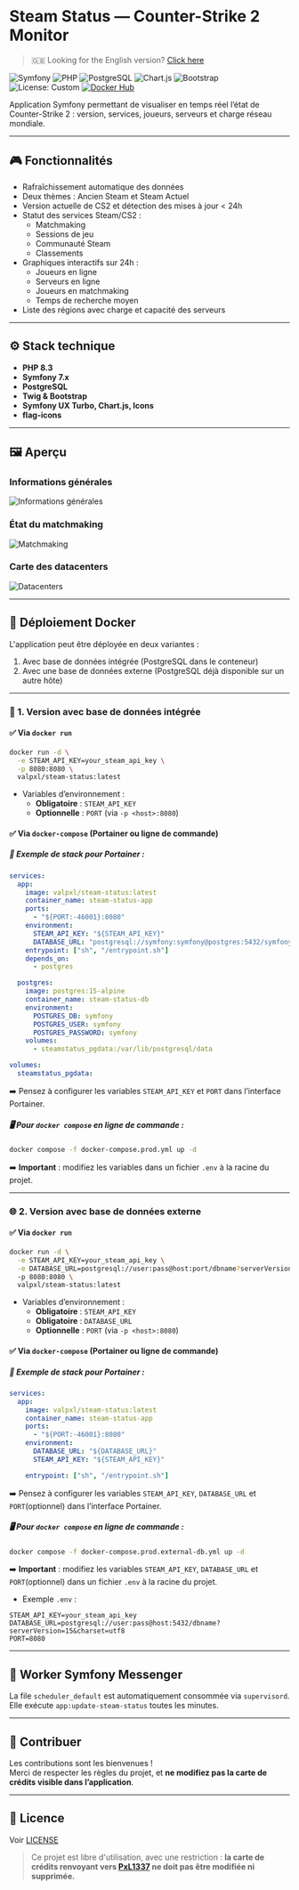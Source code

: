 # Steam Status — Counter-Strike 2 Monitor

> 🇬🇧 Looking for the English version? [Click here](https://github.com/PxL1337/steam-status/blob/master/README.en.md)

![Symfony](https://img.shields.io/badge/Symfony-7.x-black?logo=symfony)
![PHP](https://img.shields.io/badge/PHP-8.3-blue?logo=php)
![PostgreSQL](https://img.shields.io/badge/PostgreSQL-15-blue?logo=postgresql)
![Chart.js](https://img.shields.io/badge/Chart.js-UX-red?logo=chartdotjs)
![Bootstrap](https://img.shields.io/badge/Bootstrap-5-purple?logo=bootstrap)
![License: Custom](https://img.shields.io/badge/License-Custom-lightgrey)
[![Docker Hub](https://img.shields.io/docker/pulls/valpxl/steam-status?label=Docker%20Hub)](https://hub.docker.com/r/valpxl/steam-status)

Application Symfony permettant de visualiser en temps réel l’état de Counter-Strike 2 : version, services, joueurs, serveurs et charge réseau mondiale.

---

## 🎮 Fonctionnalités

- Rafraîchissement automatique des données
- Deux thèmes : Ancien Steam et Steam Actuel
- Version actuelle de CS2 et détection des mises à jour < 24h
- Statut des services Steam/CS2 :
  - Matchmaking
  - Sessions de jeu
  - Communauté Steam
  - Classements
- Graphiques interactifs sur 24h :
  - Joueurs en ligne
  - Serveurs en ligne
  - Joueurs en matchmaking
  - Temps de recherche moyen
- Liste des régions avec charge et capacité des serveurs

---

## ⚙️ Stack technique

- **PHP 8.3**
- **Symfony 7.x**
- **PostgreSQL**
- **Twig & Bootstrap**
- **Symfony UX Turbo, Chart.js, Icons**
- **flag-icons**

---

## 🖼️ Aperçu

### Informations générales

![Informations générales](https://raw.githubusercontent.com/PxL1337/steam-status/master/Docs/Assets/Readme/FR/Informations_générales.png)

### État du matchmaking

![Matchmaking](https://raw.githubusercontent.com/PxL1337/steam-status/master/Docs/Assets/Readme/FR/Matchmaking.png)

### Carte des datacenters

![Datacenters](https://raw.githubusercontent.com/PxL1337/steam-status/master/Docs/Assets/Readme/FR/Datacenters.png)

---

## 🚀 Déploiement Docker

L'application peut être déployée en deux variantes :
1. Avec base de données intégrée (PostgreSQL dans le conteneur)
2. Avec une base de données externe (PostgreSQL déjà disponible sur un autre hôte)

---

### 🧩 1. Version avec base de données intégrée

#### ✅ Via `docker run`

```bash
docker run -d \
  -e STEAM_API_KEY=your_steam_api_key \
  -p 8080:8080 \
  valpxl/steam-status:latest
```

- Variables d’environnement :
  - **Obligatoire** : `STEAM_API_KEY`
  - **Optionnelle** : `PORT` (via `-p <host>:8080`)

#### ✅ Via `docker-compose` (Portainer ou ligne de commande)

##### 📌 Exemple de stack pour **Portainer** :

```yaml
services:
  app:
    image: valpxl/steam-status:latest
    container_name: steam-status-app
    ports:
      - "${PORT:-46001}:8080"
    environment:
      STEAM_API_KEY: "${STEAM_API_KEY}"
      DATABASE_URL: "postgresql://symfony:symfony@postgres:5432/symfony?serverVersion=15&charset=utf8"
    entrypoint: ["sh", "/entrypoint.sh"]
    depends_on:
      - postgres

  postgres:
    image: postgres:15-alpine
    container_name: steam-status-db
    environment:
      POSTGRES_DB: symfony
      POSTGRES_USER: symfony
      POSTGRES_PASSWORD: symfony
    volumes:
      - steamstatus_pgdata:/var/lib/postgresql/data

volumes:
  steamstatus_pgdata:
```

➡️ Pensez à configurer les variables `STEAM_API_KEY` et `PORT` dans l’interface Portainer.

##### 🖥️ Pour `docker compose` en ligne de commande :

```bash
docker compose -f docker-compose.prod.yml up -d
```

➡️ **Important** : modifiez les variables dans un fichier `.env` à la racine du projet.

---

### 🌐 2. Version avec base de données externe

#### ✅ Via `docker run`

```bash
docker run -d \
  -e STEAM_API_KEY=your_steam_api_key \
  -e DATABASE_URL=postgresql://user:pass@host:port/dbname?serverVersion=15&charset=utf8 \
  -p 8080:8080 \
  valpxl/steam-status:latest
```

- Variables d’environnement :
  - **Obligatoire** : `STEAM_API_KEY`
  - **Obligatoire** : `DATABASE_URL`
  - **Optionnelle** : `PORT` (via `-p <host>:8080`)

#### ✅ Via `docker-compose` (Portainer ou ligne de commande)

##### 📌 Exemple de stack pour **Portainer** :

```yaml
services:
  app:
    image: valpxl/steam-status:latest
    container_name: steam-status-app
    ports:
      - "${PORT:-46001}:8080"
    environment:
      DATABASE_URL: "${DATABASE_URL}"
      STEAM_API_KEY: "${STEAM_API_KEY}"

    entrypoint: ["sh", "/entrypoint.sh"]
```

➡️ Pensez à configurer les variables `STEAM_API_KEY`, `DATABASE_URL` et `PORT`(optionnel) dans l’interface Portainer.

##### 🖥️ Pour `docker compose` en ligne de commande :

```bash
docker compose -f docker-compose.prod.external-db.yml up -d
```

➡️ **Important** : modifiez les variables `STEAM_API_KEY`, `DATABASE_URL` et `PORT`(optionnel) dans un fichier `.env` à la racine du projet.

- Exemple `.env` :

```dotenv
STEAM_API_KEY=your_steam_api_key
DATABASE_URL=postgresql://user:pass@host:5432/dbname?serverVersion=15&charset=utf8
PORT=8080
```

---

## 🧵 Worker Symfony Messenger

La file `scheduler_default` est automatiquement consommée via `supervisord`.  
Elle exécute `app:update-steam-status` toutes les minutes.

---

## 🤝 Contribuer

Les contributions sont les bienvenues !  
Merci de respecter les règles du projet, et **ne modifiez pas la carte de crédits visible dans l’application**.

---

## 📄 Licence

Voir [LICENSE](LICENSE)  
> Ce projet est libre d'utilisation, avec une restriction : **la carte de crédits renvoyant vers [PxL1337](https://github.com/PxL1337) ne doit pas être modifiée ni supprimée.**

